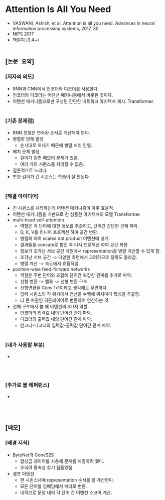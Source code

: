 # Attention Is All You Need
* VASWANI, Ashish, et al. Attention is all you need. Advances in neural information processing systems, 2017, 30.
* NIPS 2017
* 책갈피 (3.4~)
<br><br>

## [`논문 요약`]

### [저자의 의도]
* RNN과 CNN에서 인코더와 디코더를 사용한다.
* 인코더와 디코더는 어텐션 매커니즘에서 비롯된 것이다.
* 어텐션 매커니즘으로만 구성된 간단한 네트워크 아키텍쳐 제시. Transformer.
<br><br>

### [기존 문제점]
* RNN 모델은 연속된 순서로 계산해야 한다.
* 병렬화 방해 발생
    * 순서대로 꺼내기 때문에 병렬 처리 안됨.
* 배치 문제 발생
    * 길이가 길면 메모리 문제가 있음.
    * 여러 개의 시퀸스를 처리할 수 없음.
* 결론적으로 느리다.
* 또한 길이가 긴 시퀸스는 학습이 잘 안된다.
<br><br>

### [해결 아이디어]
* 긴 시퀸스를 처리하는데 어텐션 매커니즘이 아주 효율적.
* 어텐션 매커니즘을 기반으로 한 심플한 아키텍쳐의 모델 Transformer.
* multi-head self-attention
    * 역할은 각 단어에 대한 정보를 추출하고, 단어간 간단한 관계 파악.
    * Q, K, V를 리니어 프로젝션 하여 공간 변환.
    * 병렬화 하여 scaled dot product 어텐션에 넣기.
    * 결과들을 concate로 합친 후 다시 프로젝션 하여 공간 복원.
    * 정보가 조각난 서브 공간 차원에서 representation을 병렬 계산할 수 있게 함.
    * 조각난 서브 공간 -> 다양한 측면에서 고려하므로 정확도 올라감.
    * 병렬 계산 -> 속도에서 효율적임.
* position-wise feed-forward networks
    * 역할은 주변 단어와 조합해 단어간 복잡한 관계를 추가로 파악.
    * 선형 변환 -> 렐루 -> 선형 변환 구조.
    * 선형변환을 Conv 1x1이라고 생각해도 무관하다.
    * 입력 시퀸스의 각 위치에서 연산을 수행해 위치마다 특성을 추출함.
    * 더 큰 차원인 히든레이어로 변환하여 연산하는 것.
* 전체 구조에서 볼 때 어텐션의 3가지 역할.
    * 인코더의 입력값 내의 단어간 관계 파악.
    * 디코더의 출력값 내의 단어간 관계 파악.
    * 인코더-디코더의 입력값-출력값 단어간 관계 파악.
<br><br>

### [내가 사용할 부분]
* 
<br><br>

### [추가로 볼 레퍼런스]
* 
<br><br>



## [`메모`]

### [배경 지식]
* ByteNet과 ConvS2S
    * 합성곱 레이어를 사용해 문제를 해결하려 했다.
    * 오히려 종속성 찾기 힘들었음.
* 셀프 어텐션
    * 한 시퀸스내에 representation 순서를 잘 계산한다.
    * 모든 단어를 임베딩해서 벡터로 변환.
    * 내적으로 문장 내의 각 단어 간 어텐션 스코어 계산.
<br><br>
